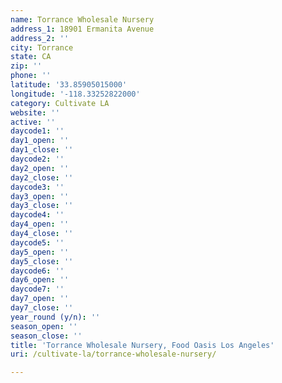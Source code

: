 ```yaml
---
name: Torrance Wholesale Nursery
address_1: 18901 Ermanita Avenue
address_2: ''
city: Torrance
state: CA
zip: ''
phone: ''
latitude: '33.85905015000'
longitude: '-118.33252822000'
category: Cultivate LA
website: ''
active: ''
daycode1: ''
day1_open: ''
day1_close: ''
daycode2: ''
day2_open: ''
day2_close: ''
daycode3: ''
day3_open: ''
day3_close: ''
daycode4: ''
day4_open: ''
day4_close: ''
daycode5: ''
day5_open: ''
day5_close: ''
daycode6: ''
day6_open: ''
daycode7: ''
day7_open: ''
day7_close: ''
year_round (y/n): ''
season_open: ''
season_close: ''
title: 'Torrance Wholesale Nursery, Food Oasis Los Angeles'
uri: /cultivate-la/torrance-wholesale-nursery/

---
```


